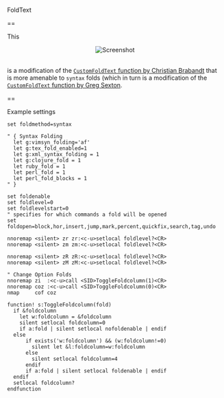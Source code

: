 FoldText

==

This

<div align="center">
<img alt="Screenshot" src="https://raw.github.com/Konfekt/FoldText/master/screenshot.png"/>
<br><br>
</div>

is a modification of the [`CustomFoldText` function by Christian Brabandt](https://github.com/chrisbra/vim_dotfiles/blob/master/plugin/CustomFoldText.vim) that is more amenable to
`syntax` folds (which in turn is a modification of the [`CustomFoldText` function by Greg Sexton](http://www.gregsexton.org/2011/03/improving-the-text-displayed-in-a-fold).

==

Example settings

```vim
set foldmethod=syntax

" { Syntax Folding
  let g:vimsyn_folding='af'
  let g:tex_fold_enabled=1
  let g:xml_syntax_folding = 1
  let g:clojure_fold = 1
  let ruby_fold = 1
  let perl_fold = 1
  let perl_fold_blocks = 1
" }

set foldenable
set foldlevel=0
set foldlevelstart=0
" specifies for which commands a fold will be opened
set foldopen=block,hor,insert,jump,mark,percent,quickfix,search,tag,undo

nnoremap <silent> zr zr:<c-u>setlocal foldlevel?<CR>
nnoremap <silent> zm zm:<c-u>setlocal foldlevel?<CR>

nnoremap <silent> zR zR:<c-u>setlocal foldlevel?<CR>
nnoremap <silent> zM zM:<c-u>setlocal foldlevel?<CR>

" Change Option Folds
nnoremap zi  :<c-u>call <SID>ToggleFoldcolumn(1)<CR>
nnoremap coz :<c-u>call <SID>ToggleFoldcolumn(0)<CR>
nmap     cof coz

function! s:ToggleFoldcolumn(fold)
  if &foldcolumn
    let w:foldcolumn = &foldcolumn
    silent setlocal foldcolumn=0
    if a:fold | silent setlocal nofoldenable | endif
  else
      if exists('w:foldcolumn') && (w:foldcolumn!=0)
        silent let &l:foldcolumn=w:foldcolumn
      else
        silent setlocal foldcolumn=4
      endif
      if a:fold | silent setlocal foldenable | endif
  endif
  setlocal foldcolumn?
endfunction
```
